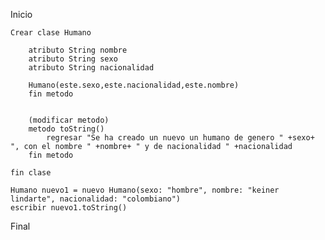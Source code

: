 Inicio

    Crear clase Humano

        atributo String nombre
        atributo String sexo
        atributo String nacionalidad

        Humano(este.sexo,este.nacionalidad,este.nombre)
        fin metodo


        (modificar metodo)
        metodo toString()
            regresar "Se ha creado un nuevo un humano de genero " +sexo+ ", con el nombre " +nombre+ " y de nacionalidad " +nacionalidad
        fin metodo

    fin clase

    Humano nuevo1 = nuevo Humano(sexo: "hombre", nombre: "keiner lindarte", nacionalidad: "colombiano")
    escribir nuevo1.toString()

Final